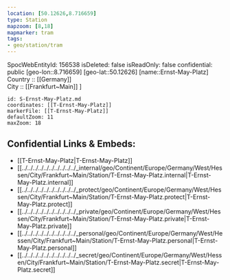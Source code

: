 ```yaml
---
location: [50.12626,8.716659] 
type: Station 
mapzoom: [8,18] 
mapmarker: tram 
tags:
- geo/station/tram
---
```

SpocWebEntityId: 156538
isDeleted: false
isReadOnly: false
confidential: public
[geo-lon::8.716659] 
[geo-lat::50.12626] 
[name::Ernst-May-Platz] 
Country :: [[Germany]]  
City :: [[Frankfurt~Main]] ] 


```leaflet
id: S-Ernst-May-Platz.md
coordinates: [[T-Ernst-May-Platz]] 
markerFile: [[T-Ernst-May-Platz]] 
defaultZoom: 11 
maxZoom: 18
```


## Confidential Links & Embeds: 
- [[T-Ernst-May-Platz|T-Ernst-May-Platz]] 
- [[../../../../../../../../../../_internal/geo/Continent/Europe/Germany/West/Hessen/City/Frankfurt~Main/Station/T-Ernst-May-Platz.internal|T-Ernst-May-Platz.internal]] 
- [[../../../../../../../../../../_protect/geo/Continent/Europe/Germany/West/Hessen/City/Frankfurt~Main/Station/T-Ernst-May-Platz.protect|T-Ernst-May-Platz.protect]] 
- [[../../../../../../../../../../_private/geo/Continent/Europe/Germany/West/Hessen/City/Frankfurt~Main/Station/T-Ernst-May-Platz.private|T-Ernst-May-Platz.private]] 
- [[../../../../../../../../../../_personal/geo/Continent/Europe/Germany/West/Hessen/City/Frankfurt~Main/Station/T-Ernst-May-Platz.personal|T-Ernst-May-Platz.personal]] 
- [[../../../../../../../../../../_secret/geo/Continent/Europe/Germany/West/Hessen/City/Frankfurt~Main/Station/T-Ernst-May-Platz.secret|T-Ernst-May-Platz.secret]] 
